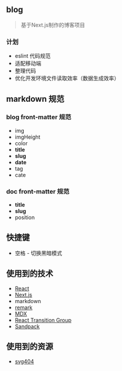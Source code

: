## blog
> 基于Next.js制作的博客项目

### 计划

- eslint 代码规范
- 适配移动端
- 整理代码  <!-- 放进 src 文件夹里 -->
- 优化开发环境文件读取效率（数据生成效率）
<!-- stylelint commintlint husky lint-stage .editorconfig -->

<!-- 文章 tag 和 cate 等 front-matter 扩展 -->
<!-- 主题 - redux / useContext 传递信息 -->
<!-- `mdx`文件与`md`文件的统一与取舍 -->
  <!-- `mdx`支持`Code Playground` -->
<!-- 代码某一（几）行高亮显示 -->
<!-- 添加一些花里胡哨的东西 -->

## markdown 规范

### blog front-matter 规范

- img
- imgHeight
- color
- **title**
- **slug**
- **date**
- tag
- cate

### doc front-matter 规范

- **title**
- **slug**
- position

## 快捷键

- 空格 - 切换黑暗模式

## 使用到的技术

- [React](https://reactjs.org)
- [Next.js](https://nextjs.org)
- markdown
- [remark](https://github.com/remarkjs)
- [MDX](https://mdxjs.com/)
- [React Transition Group](https://reactcommunity.org/react-transition-group/)
- [Sandpack](https://sandpack.codesandbox.io)

## 使用到的资源

- [svg404](https://error404.fun/)
